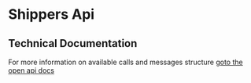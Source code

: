 # Shippers Api

 ## Technical Documentation
For more information on available calls and messages structure [goto the open api docs](http://secure.trackmatic.co.za/documentation/loads-shippers.html)